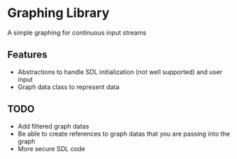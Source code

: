 # Graphing Library

A simple graphing for continuous input streams

## Features

* Abstractions to handle SDL initialization (not well supported) and user input
* Graph data class to represent data

## TODO

* Add filtered graph datas
* Be able to create references to graph datas that you are passing into the graph
* More secure SDL code
